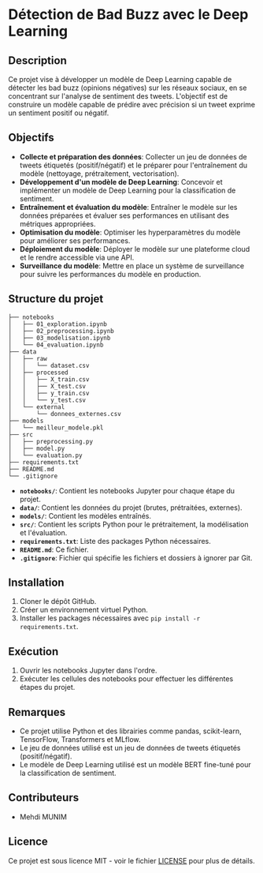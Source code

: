 # Détection de Bad Buzz avec le Deep Learning

## Description

Ce projet vise à développer un modèle de Deep Learning capable de détecter les bad buzz (opinions négatives) sur les réseaux sociaux, en se concentrant sur l'analyse de sentiment des tweets. L'objectif est de construire un modèle capable de prédire avec précision si un tweet exprime un sentiment positif ou négatif.

## Objectifs

*   **Collecte et préparation des données**: Collecter un jeu de données de tweets étiquetés (positif/négatif) et le préparer pour l'entraînement du modèle (nettoyage, prétraitement, vectorisation).
*   **Développement d'un modèle de Deep Learning**: Concevoir et implémenter un modèle de Deep Learning pour la classification de sentiment.
*   **Entraînement et évaluation du modèle**: Entraîner le modèle sur les données préparées et évaluer ses performances en utilisant des métriques appropriées.
*   **Optimisation du modèle**: Optimiser les hyperparamètres du modèle pour améliorer ses performances.
*   **Déploiement du modèle**: Déployer le modèle sur une plateforme cloud et le rendre accessible via une API.
*   **Surveillance du modèle**: Mettre en place un système de surveillance pour suivre les performances du modèle en production.

## Structure du projet

```
├── notebooks
│   ├── 01_exploration.ipynb
│   ├── 02_preprocessing.ipynb
│   ├── 03_modelisation.ipynb
│   └── 04_evaluation.ipynb
├── data
│   ├── raw
│   │   └── dataset.csv
│   ├── processed
│   │   ├── X_train.csv
│   │   ├── X_test.csv
│   │   ├── y_train.csv
│   │   └── y_test.csv
│   └── external
│       └── donnees_externes.csv
├── models
│   └── meilleur_modele.pkl
├── src
│   ├── preprocessing.py
│   ├── model.py
│   └── evaluation.py
├── requirements.txt
├── README.md
└── .gitignore
```

*   **`notebooks/`**: Contient les notebooks Jupyter pour chaque étape du projet.
*   **`data/`**: Contient les données du projet (brutes, prétraitées, externes).
*   **`models/`**: Contient les modèles entraînés.
*   **`src/`**: Contient les scripts Python pour le prétraitement, la modélisation et l'évaluation.
*   **`requirements.txt`**: Liste des packages Python nécessaires.
*   **`README.md`**: Ce fichier.
*   **`.gitignore`**: Fichier qui spécifie les fichiers et dossiers à ignorer par Git.

## Installation

1.  Cloner le dépôt GitHub.
2.  Créer un environnement virtuel Python.
3.  Installer les packages nécessaires avec `pip install -r requirements.txt`.

## Exécution

1.  Ouvrir les notebooks Jupyter dans l'ordre.
2.  Exécuter les cellules des notebooks pour effectuer les différentes étapes du projet.

## Remarques

*   Ce projet utilise Python et des librairies comme pandas, scikit-learn, TensorFlow, Transformers et MLflow.
*   Le jeu de données utilisé est un jeu de données de tweets étiquetés (positif/négatif).
*   Le modèle de Deep Learning utilisé est un modèle BERT fine-tuné pour la classification de sentiment.

## Contributeurs

*   Mehdi MUNIM

## Licence

Ce projet est sous licence MIT - voir le fichier [LICENSE](LICENSE) pour plus de détails.

